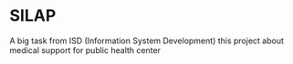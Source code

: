 # SILAP
A big task from ISD (Information System Development) this project about medical support for public health center
